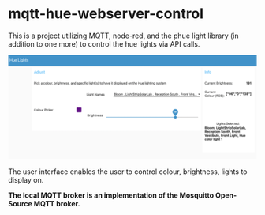 # mqtt-hue-webserver-control
This is a project utilizing MQTT, node-red, and the phue light library (in addition to one more) to control the hue lights via API calls.

<img src="mqtt-hue-dashboard.png">

The user interface enables the user to control colour, brightness, lights to display on.

<b>The local MQTT broker is an implementation of the <a src="https://mosquitto.org/">Mosquitto</a> Open-Source MQTT broker.</b>

